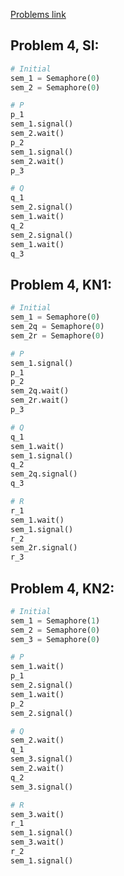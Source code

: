 [Problems link](http://skelet.ludost.net/OS/problems/OS_2019_KN_SI_theory.pdf)

## Problem 4, SI:

```python
# Initial
sem_1 = Semaphore(0)
sem_2 = Semaphore(0)

# P
p_1
sem_1.signal()
sem_2.wait()
p_2
sem_1.signal()
sem_2.wait()
p_3

# Q
q_1
sem_2.signal()
sem_1.wait()
q_2
sem_2.signal()
sem_1.wait()
q_3
```

## Problem 4, KN1:

```python
# Initial
sem_1 = Semaphore(0)
sem_2q = Semaphore(0)
sem_2r = Semaphore(0)

# P
sem_1.signal()
p_1
p_2
sem_2q.wait()
sem_2r.wait()
p_3

# Q
q_1
sem_1.wait()
sem_1.signal()
q_2
sem_2q.signal()
q_3

# R
r_1
sem_1.wait()
sem_1.signal()
r_2
sem_2r.signal()
r_3
```

## Problem 4, KN2:

```python
# Initial
sem_1 = Semaphore(1)
sem_2 = Semaphore(0)
sem_3 = Semaphore(0)

# P
sem_1.wait()
p_1
sem_2.signal()
sem_1.wait()
p_2
sem_2.signal()

# Q
sem_2.wait()
q_1
sem_3.signal()
sem_2.wait()
q_2
sem_3.signal()

# R
sem_3.wait()
r_1
sem_1.signal()
sem_3.wait()
r_2
sem_1.signal()
```